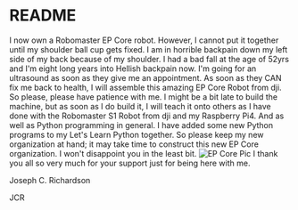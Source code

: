 # README
I now own a Robomaster EP Core robot. However, I cannot put it together
until my shoulder ball cup gets fixed. I am in horrible backpain down my left
side of my back because of my shoulder. I had a bad fall at the age of 52yrs
and I'm eight long years into Hellish backpain now. I'm going for an ultrasound
as soon as they give me an appointment. As soon as they CAN fix me back to
health, I will assemble this amazing EP Core Robot from dji. So please, please
have patience with me. I might be a bit late to build the machine, but as soon
as I do build it, I will teach it onto others as I have done with the Robomaster
S1 Robot from dji and my Raspberry Pi4. And as well as Python programming
in general. I have added some new Python programs to my Let's Learn Python
together. So please keep my new organization at hand; it may take time to
construct this new EP Core organization. I won't disappoint you in the least bit.
![EP Core Pic](https://github.com/user-attachments/assets/de5a8a9c-0e5f-4f14-a6f1-ddeb1809b5f6)
I thank you all so very much for your support just for being here with me.

Joseph C. Richardson

JCR
